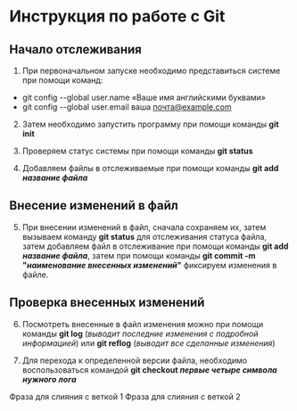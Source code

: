 # Инструкция по работе с Git

## Начало отслеживания

1. При первоначальном запуске необходимо представиться системе при помощи команд:

* git config --global user.name «Ваше имя английскими буквами»
* git config --global user.email ваша почта@example.com

2. Затем необходимо запустить программу при помощи команды **git init**

3. Проверяем статус системы при помощи команды **git status**

4. Добавляем файлы в отслеживаемые при помощи команды **git add _название файла_**

## Внесение изменений в файл 

5. При внесении изменений в файл, сначала сохраняем их, затем вызываем команду **git status** для отслеживания статуса файла, затем добавляем файл в отслеживание при помощи команды **git add _название файла_**, затем при помощи команды **git commit -m "_наименование внесенных изменений_"** фиксируем изменения в файле.

## Проверка внесенных изменений

6. Посмотреть внесенные в файл изменения можно при помощи команды **git log** (*выводит последние изменения с подробной информацией*) или **git reflog** (*выводит все сделанные изменения*) 

7. Для перехода к определенной версии файла, необходимо воспользоваться командой **git checkout _первые четыре символа нужного лога_**

Фраза для слияния с веткой 1
Фраза для слияния с веткой 2
